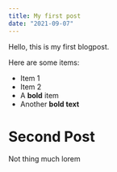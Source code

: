 ```yaml
---
title: My first post
date: "2021-09-07"
---
```


Hello, this is my first blogpost.

Here are some items:

- Item 1
- Item 2
- A **bold** item
- Another **bold text**

# Second Post

Not thing much lorem
